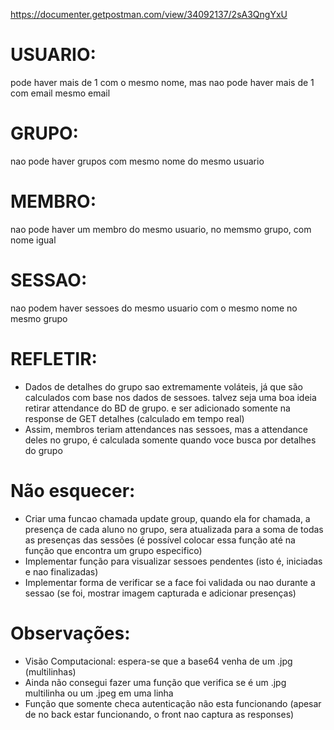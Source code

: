 https://documenter.getpostman.com/view/34092137/2sA3QngYxU


# USUARIO:

pode haver mais de 1 com o mesmo nome, mas nao pode haver mais de 1 com email mesmo email

# GRUPO:

nao pode haver grupos com mesmo nome do mesmo usuario

# MEMBRO:

nao pode haver um membro do mesmo usuario, no memsmo grupo, com nome igual

# SESSAO: 

nao podem haver sessoes do mesmo usuario com o mesmo nome no mesmo grupo


# REFLETIR:

- Dados de detalhes do grupo sao extremamente voláteis, já que são calculados com base nos dados de sessoes.
talvez seja uma boa ideia retirar attendance do BD de grupo. e ser adicionado somente na response de GET detalhes (calculado em tempo real)
- Assim, membros teriam attendances nas sessoes, mas a attendance deles no grupo, é calculada somente quando voce busca por detalhes do grupo 

# Não esquecer:

- Criar uma funcao chamada update group, quando ela for chamada, a presença de cada aluno no grupo, sera atualizada para a soma de todas as presenças das sessões (é possível colocar essa função até na função que encontra um grupo especifico)
- Implementar função para visualizar sessoes pendentes (isto é, iniciadas e nao finalizadas)
- Implementar forma de verificar se a face foi validada ou nao durante a sessao (se foi, mostrar imagem capturada e adicionar presenças)

# Observações:

- Visão Computacional: espera-se que a base64 venha de um .jpg (multilinhas)
- Ainda não consegui fazer uma função que verifica se é um .jpg multilinha ou um .jpeg em uma linha
- Função que somente checa autenticação não esta funcionando (apesar de no back estar funcionando, o front nao captura as responses)

